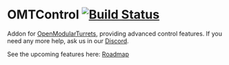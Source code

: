 OMTControl [![Build Status](https://travis-ci.org/OpenModularTurretsTeam/OMTControl.svg?branch=1.12)](https://travis-ci.org/OpenModularTurretsTeam/OMTControl)
=======================
Addon for [OpenModularTurrets](https://github.com/OpenModularTurretsTeam/OpenModularTurrets),
providing advanced control features. If you need any more help, ask us in our [Discord](https://discord.gg/XjyBTQ9).
                                     
See the upcoming features here: [Roadmap](https://openmodularturretsteam.github.io/roadmap/)
